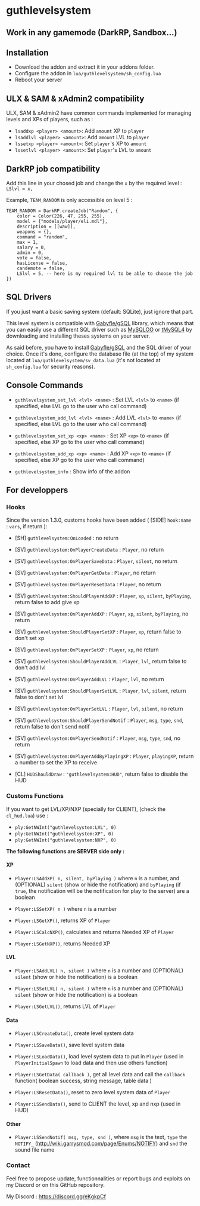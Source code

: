 # guthlevelsystem

## Work in any gamemode (DarkRP, Sandbox...)

## Installation

+ Download the addon and extract it in your addons folder.
+ Configure the addon in `lua/guthlevelsystem/sh_config.lua`
+ Reboot your server

## ULX & SAM & xAdmin2 compatibility
ULX, SAM & xAdmin2 have common commands implemented for managing levels and XPs of players, such as :
+ `lsaddxp <player> <amount>`: Add `amount` XP to `player`
+ `lsaddlvl <player> <amount>`: Add `amount` LVL to `player`
+ `lssetxp <player> <amount>`: Set `player`'s XP to `amount`
+ `lssetlvl <player> <amount>`: Set `player`'s LVL to `amount`

## DarkRP job compatibility

Add this line in your chosed job and change the `x` by the required level : `LSlvl = x,`

Example, `TEAM_RANDOM` is only accessible on level 5 :
```
TEAM_RANDOM = DarkRP.createJob("Random", {
    color = Color(226, 47, 255, 255),
    model = {"models/player/eli.mdl"},
    description = [[waw]],
    weapons = {},
    command = "random",
    max = 1,
    salary = 0,
    admin = 0,
    vote = false,
    hasLicense = false,
    candemote = false,
    LSlvl = 5, -- here is my required lvl to be able to choose the job
})
```

## SQL Drivers
If you just want a basic saving system (default: SQLite), just ignore that part.

This level system is compatible with [Gabyfle/gSQL](https://github.com/Gabyfle/gSQL/releases) library, which means that you can easily use a different SQL driver such as [MySQLOO](https://github.com/FredyH/MySQLOO) or [tMySQL4](https://github.com/bkacjios/gm_tmysql4) by downloading and installing theses systems on your server.

As said before, you have to install [Gabyfle/gSQL](https://github.com/Gabyfle/gSQL/releases) and the SQL driver of your choice. Once it's done, configure the database file (at the top) of my system located at `lua/guthlevelsystem/sv_data.lua` (it's not located at `sh_config.lua` for security reasons).

## Console Commands

+ `guthlevelsystem_set_lvl <lvl> <name>` : Set LVL `<lvl>` to `<name>` (if specified, else LVL go to the user who call command)

+ `guthlevelsystem_add_lvl <lvl> <name>` : Add LVL `<lvl>` to `<name>` (if specified, else LVL go to the user who call command)

+ `guthlevelsystem_set_xp <xp> <name>` : Set XP `<xp>` to `<name>` (if specified, else XP go to the user who call command)

+ `guthlevelsystem_add_xp <xp> <name>` : Add XP `<xp>` to `<name>` (if specified, else XP go to the user who call command)

+ `guthlevelsystem_info` : Show info of the addon

## For developpers

### Hooks

Since the version 1.3.0, customs hooks have been added ( [SIDE] `hook:name` : `vars`, if return ):
+ [SH] `guthlevelsystem:OnLoaded` : no return

+ [SV] `guthlevelsystem:OnPlayerCreateData` : `Player`, no return
+ [SV] `guthlevelsystem:OnPlayerSaveData` : `Player`, `silent`, no return
+ [SV] `guthlevelsystem:OnPlayerGetData` : `Player`, no return
+ [SV] `guthlevelsystem:OnPlayerResetData` : `Player`, no return

+ [SV] `guthlevelsystem:ShouldPlayerAddXP` : `Player`, `xp`, `silent`, `byPlaying`, return false to add give xp
+ [SV] `guthlevelsystem:OnPlayerAddXP` : `Player`, `xp`, `silent`, `byPlaying`, no return
+ [SV] `guthlevelsystem:ShouldPlayerSetXP` : `Player`, `xp`, return false to don't set xp
+ [SV] `guthlevelsystem:OnPlayerSetXP` : `Player`, `xp`, no return

+ [SV] `guthlevelsystem:ShouldPlayerAddLVL` : `Player`, `lvl`, return false to don't add lvl
+ [SV] `guthlevelsystem:OnPlayerAddLVL` : `Player`, `lvl`, no return
+ [SV] `guthlevelsystem:ShouldPlayerSetLVL` : `Player`, `lvl`, `silent`, return false to don't set lvl
+ [SV] `guthlevelsystem:OnPlayerSetLVL` : `Player`, `lvl`, `silent`, no return

+ [SV] `guthlevelsystem:ShouldPlayerSendNotif` : `Player`, `msg`, `type`, `snd`, return false to don't send notif
+ [SV] `guthlevelsystem:OnPlayerSendNotif` : `Player`, `msg`, `type`, `snd`, no return

+ [SV] `guthlevelsystem:OnPlayerAddByPlayingXP` : `Player`, `playingXP`, return a number to set the XP to receive

+ [CL] `HUDShouldDraw` : `"guthlevelsystem:HUD"`, return false to disable the HUD

### Customs Functions

If you want to get LVL/XP/NXP (specially for CLIENT), (check the `cl_hud.lua`) use :
+ `ply:GetNWInt("guthlevelsystem:LVL", 0)`
+ `ply:GetNWInt("guthlevelsystem:XP", 0)`
+ `ply:GetNWInt("guthlevelsystem:NXP", 0)`

**The following functions are SERVER side only :**

#### XP

+ `Player:LSAddXP( n, silent, byPlaying )` where `n` is a number, and (OPTIONAL) `silent` (show or hide the notification) and `byPlaying` (if `true`, the notification will be the notification for play to the server) are a boolean

+ `Player:LSSetXP( n )` where `n` is a number

+ `Player:LSGetXP()`, returns XP of `Player`

+ `Player:LSCalcNXP()`, calculates and returns Needed XP of `Player`

+ `Player:LSGetNXP()`, returns Needed XP

#### LVL

+ `Player:LSAddLVL( n, silent )` where `n` is a number and (OPTIONAL) `silent` (show or hide the notification) is a boolean

+ `Player:LSSetLVL( n, silent )` where `n` is a number and (OPTIONAL) `silent` (show or hide the notification) is a boolean

+ `Player:LSGetLVL()`, returns LVL of `Player`

#### Data

+ `Player:LSCreateData()`, create level system data

+ `Player:LSSaveData()`, save level system data

+ `Player:LSLoadData()`, load level system data to put in `Player` (used in `PlayerInitialSpawn` to load data and then use others function)

+ `Player:LSGetData( callback )`, get all level data and call the `callback` function( boolean success, string message, table data ) 

+ `Player:LSResetData()`, reset to zero level system data of `Player`

+ `Player:LSSendData()`, send to CLIENT the level, xp and nxp (used in HUD)

#### Other

+ `Player:LSSendNotif( msg, type, snd )`, where `msg` is the text, `type` the `NOTIFY_` (http://wiki.garrysmod.com/page/Enums/NOTIFY) and `snd` the sound file name

### Contact

Feel free to propose update, functionnalities or report bugs and exploits on my Discord or on this GitHub repository.

My Discord : https://discord.gg/eKgkpCf
